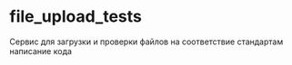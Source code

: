 # file_upload_tests
Сервис для загрузки и проверки файлов на соответствие стандартам написание кода
